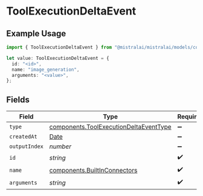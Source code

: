 # ToolExecutionDeltaEvent

## Example Usage

```typescript
import { ToolExecutionDeltaEvent } from "@mistralai/mistralai/models/components";

let value: ToolExecutionDeltaEvent = {
  id: "<id>",
  name: "image_generation",
  arguments: "<value>",
};
```

## Fields

| Field                                                                                            | Type                                                                                             | Required                                                                                         | Description                                                                                      |
| ------------------------------------------------------------------------------------------------ | ------------------------------------------------------------------------------------------------ | ------------------------------------------------------------------------------------------------ | ------------------------------------------------------------------------------------------------ |
| `type`                                                                                           | [components.ToolExecutionDeltaEventType](../../models/components/toolexecutiondeltaeventtype.md) | :heavy_minus_sign:                                                                               | N/A                                                                                              |
| `createdAt`                                                                                      | [Date](https://developer.mozilla.org/en-US/docs/Web/JavaScript/Reference/Global_Objects/Date)    | :heavy_minus_sign:                                                                               | N/A                                                                                              |
| `outputIndex`                                                                                    | *number*                                                                                         | :heavy_minus_sign:                                                                               | N/A                                                                                              |
| `id`                                                                                             | *string*                                                                                         | :heavy_check_mark:                                                                               | N/A                                                                                              |
| `name`                                                                                           | [components.BuiltInConnectors](../../models/components/builtinconnectors.md)                     | :heavy_check_mark:                                                                               | N/A                                                                                              |
| `arguments`                                                                                      | *string*                                                                                         | :heavy_check_mark:                                                                               | N/A                                                                                              |